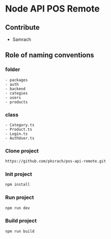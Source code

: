 # Node API POS Remote

## Contribute

- Samrach

## Role of naming conventions

### folder

    - packages
    - auth
    - backend
    - categies
    - users
    - products

### class

    - Category.ts
    - Product.ts
    - Login.ts
    - AuthUser.ts

### Clone project

```sh
https://github.com/pksrach/pos-api-remote.git
```

### Init project

```sh
npm install
```

### Run project

```sh
npm run dev
```

### Build project

```sh
npm run build
```
